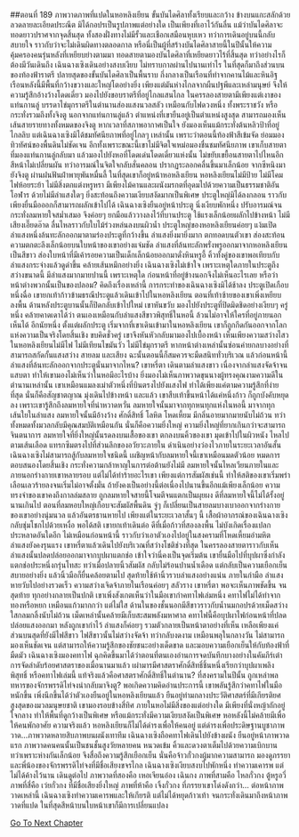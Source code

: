 ##ตอนที่ 189 ภาพวาดภาพที่แปดในหอหลิงเยียน
ขั้นบันไดศิลาทั้งเรียบและกว้าง ข้างบนแกะสลักด้วยลวดลายละเอียดประณีต มิได้กอปรเป็นรูปภาพแต่อย่างใด เป็นเพียงที่เอาไว้กันลื่น แม้ว่าบันไดศิลาจะทอดยาวปราศจากจุดสิ้นสุด ทั้งสองฝั่งทางไม่มีรั้วและเชือกเสมือนหุบเหว ทว่าการเดินอยู่บนนี้กลับสบายใจ ราวกับว่าจะไม่เดินผิดทางตลอดกาล หรือนี่เป็นผู้ที่สร้างบันไดศิลาสายนี้ในปีนั้นให้ความคุ้มครองคนรุ่นหลังที่เหยียบย่างตามมา
ทอดสายตามองบันไดศิลาที่เหยียดยาวไร้ที่สิ้นสุด ทว่าอย่างไรก็ต้องมีวันเดินถึง เฉินฉางเซิงเดินอย่างสงบเงียบ ไม่ทราบกาลผ่านไปนานเท่าไร ในที่สุดก็มาถึงส่วนบนของท้องฟ้าราตรี
ปลายสุดของขั้นบันไดศิลาเป็นพื้นราบ กึ่งกลางเป็นเรือนที่ทำจากคานไม้และหินอิฐ เรือนหลังนี้มีพื้นที่กว้างขวางและใหญ่โตอย่างยิ่ง เพียงแต่มันห่างไกลจากผืนปฐพีและเหล่ามนุษย์ จึงให้ความรู้สึกอ้างว้างโดดเดี่ยว
มองไปยังขอบราตรีที่อยู่ไกลแสนไกล ในครรลองสายตามีเพียงแต่เงาของแท่นกานลู่ บรรดาไข่มุกราตรีในตำนานส่องแสงนวลสลัว เหมือนกับไฟดวงหนึ่ง
ทั้งพระราชวัง หรือกระทั่งรวมถึงทั้งจิงตู นอกจากแท่นกานลู่แล้ว ตำแหน่งที่เขายืนอยู่เป็นตำแหน่งสูงสุด สามารถมองเห็นเส้นสายรายทางทั้งหมดของจิงตู หากเวลาที่สภาพอากาศเป็นใจ ยังมองเห็นแม้กระทั่งต้นหลิวป้าที่อยู่ไกลลิบ แต่เฉินฉางเซิงมิได้ชมทัศนียภาพที่อยู่ไกลๆ เหล่านั้น เพราะว่าตอนนี้ท้องฟ้าสีเข้มจัด ย่อมมองทิวทัศน์ของพื้นดินไม่ชัดเจน อีกทั้งเพราะขณะนี้เขาไม่มีจิตใจเหม่อมองชื่นชมทัศนียภาพ
เขาเก็บสายตาที่มองแท่นกานลู่กลับมา แล้วมองไปยังหอที่โดดเด่นโดดเดี่ยวแห่งนั้น ไม่ขยับเขยื้อนสายตาไปไหนอีก สีหน้าไม่เปลี่ยนผัน ทว่าอารมณ์ในจิตใจกลับสั่นคลอน ปรากฏระลอกคลื่นขึ้นมาเล็กน้อย
จากซีหนิงมายังจิงตู ผ่านฝนฟันฝ่าพายุพันหมื่นลี้
ในที่สุดเขาก็อยู่หน้าหอหลิงเยียน
หอหลิงเยียนไม่มีป้าย ไม่มีโคมไฟห้อยระย้า ไม่มีสิ่งตกแต่งหรูหรา มีเพียงไม้คานและผนังมรกตที่อุดมไปด้วยความเป็นธรรมชาติอันโอฬาร ด้วยไม่มีลำแสงใดๆ ยิ่งสะท้อนถึงความเงียบสงัดมากเป็นพิเศษ
ประตูใหญ่มิได้ลงกลอน ราวกับเพียงยื่นมือออกก็สามารถผลักเข้าไปได้
เฉินฉางเซิงยืนอยู่หน้าประตู นิ่งเงียบพักหนึ่ง ปรับอารมณ์จนกระทั่งลมหายใจสม่ำเสมอ จึงค่อยๆ ยกมือแล้ววางลงไว้ที่บานประตู ใช้แรงเล็กน้อยผลักไปข้างหน้า
ไม่มีเสียงเอี๊ยดอ๊าด ลื่นไหลราวกับใบไม้ร่วงหล่นลงบนผิวน้ำ ประตูใหญ่ของหอหลิงเยียนค่อยๆ แง้มเปิด ลำแสงหนึ่งล้นทะลักออกมาตามร่องประตูที่กว้างขึ้น ลำแสงยิ่งมายิ่งมาก ตกทอดบนตัวเขา ส่องสะท้อนความตกตะลึงเล็กน้อยบนใบหน้าของเขาอย่างแจ่มชัด
ลำแสงที่ล้นทะลักพรั่งพรูออกมาจากหอหลิงเยียนเป็นสีขาว ส่องใบหน้าที่มีเค้ารอยความเป็นเด็กเล็กน้อยออกมาดั่งหินหรูอี้ คิ้วทั้งคู่ของเขาพอเทียบกับลำแสงกระจ่างแล้วดูดำขึ้น คล้ายเส้นหมึกอย่างยิ่ง
เฉินฉางเซิงไม่เข้าใจ เพราะเหตุใดภายในประตูถึงสว่างขนาดนี้ มีลำแสงมากมายปานนี้ เพราะเหตุใด ก่อนหน้าที่อยู่ข้างนอกจึงไม่เห็นอะไรเลย หรือว่าหน้าต่างพวกนั้นเป็นของปลอม?
คิดถึงเรื่องเหล่านี้ การกระทำของเฉินฉางเซิงมิได้ช้าลง ประตูเปิดเกือบหนึ่งฉื่อ เขายกเท้าก้าวข้ามธรณีประตูแล้วเดินเข้าไปในหอหลิงเยียน
ตอนที่เท้าซ้ายของเขาเพิ่งเหยียบลงพื้น ด้านหลังประตูบานนั้นก็ปิดกลับเข้าไปใหม่ เขาหันขวับ มองไปยังประตูที่ปิดมิดชิดอย่างเงียบๆ ครู่หนึ่ง คล้ายคาดเดาได้ว่า ตนเองเหมือนกับลำแสงสีขาวพิสุทธิ์ในหอนี้ ล้วนไม่อาจให้ใครที่อยู่ภายนอกเห็นได้ อีกนัยหนึ่ง ตั้งแต่ผลักประตู เริ่มจากที่เขาเดินเข้ามาในหอหลิงเยียน เขาก็ถูกกีดกันออกจากโลกแห่งความเป็นจริงโดยสิ้นเชิง
ขบคิดชั่วครู่ เขาจึงหันหัวกลับมามองไปเบื้องหน้า เห็นเพียงความสว่างไสว
ในหอหลิงเยียนไม่มีไฟ ไม่มีเทียนไขมันวัว ไม่มีไข่มุกราตรี หากหน้าต่างเหล่านั้นซ่อนค่ายกลบางอย่างที่ สามารถสกัดกั้นแสงสว่าง สายลม และเสียง ฉะนั้นตอนนี้ก็สมควรจะมืดสนิททั่วบริเวณ แล้วก่อนหน้านี้ลำแสงที่ล้นทะลักออกจากประตูนั่นมาจากไหน?
เขาหรี่ตา เดินตามลำแสงขาว เนื่องจากลำแสงจัดจ้าจนแสบตา ทำให้เขามองไม่เห็นว่าในหอมีอะไรบ้าง ยิ่งมองไม่เห็นภาพวาดขุนนางผู้ทรงคุณงามความดีในตำนานเหล่านั้น เขาเหมือนแมลงเม่าตัวหนึ่งที่บินตรงไปยังแสงไฟ ทำได้เพียงแค่ตามความรู้สึกที่ง่ายที่สุด นั่นก็คือสัญชาตญาณ มุ่งเดินไปข้างหน้า
และแล้ว เขาสืบเท้าขึ้นหน้าได้แค่หนึ่งก้าว ก็ถูกบังคับหยุดลง
เพราะเขารู้สึกถึงลมหายใจที่น่าหวาดหวั่น ลมหายใจนั้นมาจากทุกหนทุกแห่งในหอนี้ มาจากทุกเส้นใยในลำแสง ลมหายใจนั้นมีอ้างว้าง ศักดิ์สิทธิ์ โลหิต โหดเหี้ยม มีกลิ่นอายมากมายนับไม่ถ้วน ทว่าทั้งหมดทั้งมวลกลับมีคุณสมบัติเหมือนกัน นั่นก็คือความยิ่งใหญ่ ความยิ่งใหญ่ที่ยากเกินกว่าจะสามารถจินตนาการ
ลมหายใจที่ยิ่งใหญ่นั้นรดลงบนเสื้อของเขา ตกลงบนคิ้วของเขา มุดเข้าไปในผิวหนัง ไหลไปตามเส้นเลือด แทรกซึมตรงไปที่ส่วนลึกของอวัยวะภายใน ดำเนินอย่างว่องไวภายในระยะเวลาอันสั้น
เฉินฉางเซิงไม่สามารถสู้กับลมหายใจชนิดนี้ เผชิญหน้ากับลมหายใจนี้เขาเหมือนมดตัวน้อย หมดการตอบสนองโดยสิ้นเชิง กระทั่งความกล้าหาญในการต่อต้านยังไม่มี
ลมหายใจนั้นไหลเวียนภายในและภายนอกร่างกายเขาหลายรอบ แต่ไม่ได้ทำร้ายอะไรเขา เพียงแต่การสัมผัสเช่นนี้ ทำให้สติของเขาเริ่มพร่าเลือนเลวร้ายลงจนเริ่มไม่อาจตั้งมั่น ถ้ายังคงเป็นอย่างนี้ต่อเนื่องไปนานขึ้นอีกแม้เพียงเล็กน้อย ความทรงจำของเขาคงถึงกาลล่มสลาย ถูกลมหายใจสายนี้โจมตีจนแตกเป็นผุยผง
ดีที่ลมหายใจนี้ไม่ได้รั้งอยู่นานเกินไป ตอนที่ลมหอบใหญ่เกือบจะสัมผัสพื้นดิน จู่ๆ ก็เปลี่ยนเป็นสายลมบางเบาออกจากร่างกายของเขาอย่างนุ่มนวล แล้วอันตรธานหายไป
เพียงแต่ในระยะเวลาสั้นๆ นี้ เสื้อผ้าอาภรณ์ของเฉินฉางเซิงกลับชุ่มโชกไปด้วยเหงื่อ
พอได้สติ เขายกเท้าเดินต่อ ดีที่เมื่อก้าวที่สองลงพื้น ไม่บังเกิดเรื่องแปลกประหลาดอันใดอีก ไม่เหมือนก่อนหน้านี้ ราวกับว่าเอาตัวเองไปอยู่ในสงครามที่โหดเหี้ยมอำมหิต
ลำแสงยังคงรุนแรง เขาหรี่ตาแล้วเดินไปยังบริเวณที่สว่างโชติช่วงที่สุด ในครรลองสายตาราวกับเห็นลำแสงนั้นปลดปล่อยออกมาจากบุปผาแตกช่อ เข้าใจว่านี่คงเป็นจุดเริ่มต้น
เขายื่นมือไปที่บุปผาซึ่งกำลังแตกช่อประหนึ่งกรุ่นโทสะ ทว่าเมื่อปลายนิ้วสัมผัส กลับไม่ร้อนปานน้ำเดือด แต่กลับเป็นความเยือกเย็น สบายอย่างยิ่ง แล้วนิ้วมือก็ยื่นคล้อยตามไป สุดท้ายใช้ห้านิ้วรวบลำแสงอย่างแน่น
ภายในกำมือ ลำแสงหายวับไปอย่างรวดเร็ว ความสว่างเจิดจ้าภายในเรือนค่อยๆ สลัวราง เขาหรี่ตา พอจะเห็นภาพชัดขึ้น จนสุดท้าย ทุกอย่างกลายเป็นปกติ
เขาเพิ่งสังเกตเห็นว่าในมือเขากำคทาไฟเล่มหนึ่ง
คทาไฟไม่ได้ทำจากทองหรือหยก เหมือนแก้วมากกว่า แต่ไม่ใส ด้านในของชั้นนอกมีสีขาวราวกับน้ำนมกอปรด้วยเม็ดสว่างใสกลมกลิ้งนับไม่ถ้วน เม็ดเหล่านั้นคล้ายมีเก็บสะสมพลังมหาศาล
คทาไฟนี้คือบุปผาไฟก่อนหน้าที่ปลดปล่อยแสงออกมา หลังถูกเขากำไว้ ลำแสงก็ค่อยๆ รวมตัวกลายเป็นหน้าตาอย่างที่เห็น เหลือเพียงแค่ส่วนบนสุดที่ยังมีไฟสีขาว
ไฟสีขาวนั้นไม่สว่างจัดจ้า ทว่ากลับงดงาม เหมือนพลุในกลางวัน ไม่สามารถมองเห็นชัดเจน แต่สามารถให้ความรู้สึกของชัยชนะอย่างเด็ดขาด และมอบความเยือกเย็นให้กับท้องฟ้าที่มืดมัว
เฉินฉางเซิงมองคทาไฟ ฉุกคิดขึ้นมาได้ว่าตอนที่ตนเองอ่านการจดบันทึกบางอย่างในคัมภีร์เต๋า การจัดลำดับร้อยศาสตราของเมื่อนานมาแล้ว เผ่ามารมีศาสตราศักดิ์สิทธิ์ชิ้นหนึ่งเรียกว่าบุปผาเพลิงพิสุทธิ์ หรือคทาไฟเล่มนี้ แท้จริงแล้วคือศาสตราศักดิ์สิทธิ์ในตำนาน? ที่สงครามในปีนั้น ถูกเหล่าพลทหารของจักรพรรดิไท่จงนำกลับมาจิงตู?
พอเกิดความคิดอ่านประการนี้ เขาพลันรู้สึกว่าคทาไฟในมือหนักขึ้น เพิ่งนึกขึ้นได้ว่าตัวเองยืนอยู่ในหอหลิงเยียนแล้ว ยืนอยู่ท่ามกลางประวัติศาสตร์ที่มีเกียรติยศสูงสุดของมวลมนุษยชาติ
เขามองรอบข้างสี่ทิศ ภายในหอไม่มีสิ่งของแต่อย่างใด มีเพียงที่นั่งหญ้าถักอยู่ใจกลาง ทำให้พื้นที่ดูกว้างเป็นพิเศษ หรือแม้กระทั่งมีความเงียบสงัดเป็นพิเศษ
หอหลังนี้ไม่คล้ายมีเพื่อให้คนพักอาศัย ความจริงแล้ว หอหลิงเยียนก็ไม่ได้ดำรงเพื่อให้คนอยู่ แต่ดำรงเพื่อประดิษฐานบูชาภาพวาด...ภาพวาดหลายสิบภาพบนผนังเทาทึม
เฉินฉางเซิงถือคทาไฟเดินไปยังข้างผนัง ยืนอยู่หน้าภาพวาดแรก
ภาพวาดคนคนนั้นเป็นชนชั้นสูงวัยหลายคน หนวดเข้ม คิ้วและดวงตาเต็มไปด้วยความเบิกบาน ทว่าเพราะห่างกันเล็กน้อย จึงสื่อถึงความรู้สึกเยือกเย็น นั่นคือจ้าวกั๋วกงผู้มากความสามารถ
มองดูภรรยาและพี่น้องของจักรพรรดิไท่จงที่มีชื่อเสียงขจรไกล เฉินฉางเซิงเงียบสงบไปพักหนึ่ง ทำความเคารพ แต่ไม่ได้ค้างไว้นาน เดินดูต่อไป
ภาพวาดที่สองคือ เหอเจียนอ๋อง เฉินกง ภาพที่สามคือ ไหลกั๋วกง ตู้หรูอวี่ ภาพที่สี่คือ เว่ยกั๋วกง ที่มีชื่อเสียงยิ่งใหญ่ ภาพที่ห้าคือ เจิ้งกั๋วกง ที่ภรรยาเขาโด่งดังกว่า…
ต่อหน้าภาพวาดเหล่านี้ เฉินฉางเซิงทำความเคารพและให้เกียรติ แต่ไม่ได้หยุดก้าวเท้า จนกระทั่งเดินมาถึงหน้าภาพวาดที่แปด ในที่สุดสีหน้าบนใบหน้าเขาก็มีการเปลี่ยนแปลง


[Go To Next Chapter]( ./191.md)